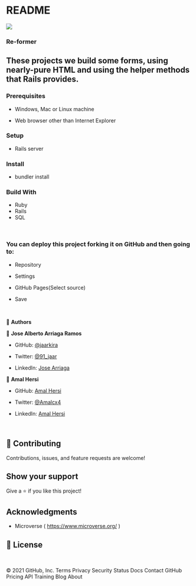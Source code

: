 # README
![](https://img.shields.io/badge/Microverse-blueviolet)

### Re-former

## These projects we build some forms, using nearly-pure HTML and using the helper methods that Rails provides.


### Prerequisites

- Windows, Mac or Linux machine 

- Web browser other than Internet Explorer

### Setup

- Rails server

### Install

- bundler install

### Build With

- Ruby 
- Rails
- SQL


​
### You can deploy this project forking it on GitHub and then going to:

- Repository

- Settings

- GitHub Pages(Select source)

- Save

​

👤 **Authors**



👤 **Jose Alberto Arriaga Ramos**

- GitHub: [@jaarkira](https://github.com/jaarkira )

- Twitter: [@91_jaar](https://twitter.com/91_jaar )

- LinkedIn: [Jose Arriaga](https://www.linkedin.com/in/jose-arriaga-63a851204/)



👤 **Amal Hersi**

- GitHub: [Amal Hersi](https://github.com/Amalcxc)

- Twitter: [@Amalcx4](https://twitter.com/home?lang=en)

- LinkedIn: [Amal Hersi](https://www.linkedin.com/in/amal-hersi-a29583205/)


​

## 🤝 Contributing

Contributions, issues, and feature requests are welcome!

## Show your support


Give a ⭐️ if you like this project!


## Acknowledgments

- Microverse ( https://www.microverse.org/ )

## 📝 License

​
 
© 2021 GitHub, Inc.
Terms
Privacy
Security
Status
Docs
Contact GitHub
Pricing
API
Training
Blog
About

